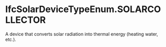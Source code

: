 IfcSolarDeviceTypeEnum.SOLARCOLLECTOR
=====================================
A device that converts solar radiation into thermal energy (heating water,
etc.).


